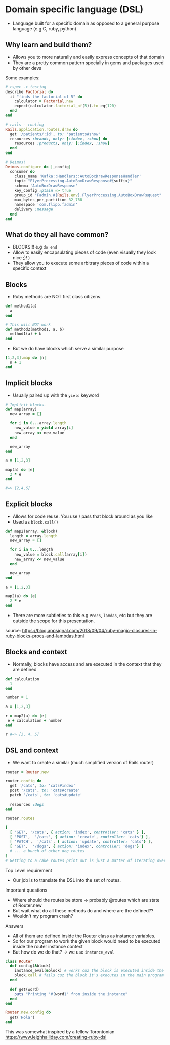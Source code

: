 # Domain specific language (DSL)

- Language built for a specific domain as opposed to a general purpose language (e.g C, ruby, python)

## Why learn and build them?
- Allows you to more naturally and easily express concepts of that domain
- They are a pretty common pattern specially in gems and packages used by other devs

Some examples:

```ruby
# rspec -> testing
describe Factorial do
  it "finds the factorial of 5" do
    calculator = Factorial.new
    expect(calculator.factorial_of(5)).to eq(120)
  end
end

# rails - routing 
Rails.application.routes.draw do
  get '/patients/:id', to: 'patients#show'
  resources :brands, only: [:index, :show] do
    resources :products, only: [:index, :show]
  end
end

# Deimos!
Deimos.configure do |_config|
  consumer do
    class_name 'Kafka::Handlers::AutoBoxDrawResponseHandler'
    topic "FlyerProcessing.AutoBoxDrawResponse#{suffix}"
    schema 'AutoBoxDrawResponse'
    key_config :plain => true
    group_id "Fadmin.#{Rails.env}.FlyerProcessing.AutoBoxDrawRequest"
    max_bytes_per_partition 32_768
    namespace 'com.flipp.fadmin'
    delivery :message
  end
end
```

## What do they all have common?
- BLOCKS!!! e.g `do end`
- Allow to easily encapsulating pieces of code (even visually they look nice ;)! )
- They allow you to execute some arbitrary pieces of code within a specific context

## Blocks
- Ruby methods are NOT first class citizens.

```ruby
def method1(a)
  a
end

# This will NOT work
def method2(method1, a, b)
  method1(a) + b
end
```

- But we do have blocks which serve a similar purpose

```ruby
[1,2,3].map do |n|
  n + 1
end
```

## Implicit blocks
- Usually paired up with the `yield` keyword

```ruby
# Implicit blocks.
def map(array)
  new_array = []

  for i in 0...array.length
    new_value = yield array[i]
    new_array << new_value 
  end

  new_array
end

a = [1,2,3]

map(a) do |e|
  2 * e
end

#=> [2,4,6]
```
## Explicit blocks
- Allows for code reuse. You use / pass that block around as you like
- Used as `block.call()`

```ruby
def map2(array, &block)
  length = array.length
  new_array = []

  for i in 0...length
    new_value = block.call(array[i])
    new_array << new_value 
  end

  new_array
end

a = [1,2,3]

map2(a) do |e|
  2 * e
end
```
- There are more subtleties to this e.g `Procs`, `lamdas`, etc but they are outside the scope for this presentation.

source: https://blog.appsignal.com/2018/09/04/ruby-magic-closures-in-ruby-blocks-procs-and-lambdas.html

## Blocks and context

- Normally, blocks have access and are executed in the context that they are defined

```ruby
def calculation
  1
end

number = 1

a = [1,2,3]

r = map2(a) do |e|
 e + calculation + number
end

r #=> [3, 4, 5]
```

## DSL and context

- We want to create a similar (much simplified version of Rails router)

```ruby
router = Router.new

router.config do
  get '/cats', to: 'cats#index'
  post '/cats', to: 'cats#create'
  patch '/cats', to: 'cats#update'

  resources :dogs
end

router.routes

[
  [ 'GET', '/cats', { action: 'index', controller: 'cats' } ],
  [ 'POST',  '/cats', { action: 'create', controller: 'cats'} ],
  [ 'PATCH',  '/cats', { action: 'update', controller: 'cats'} ],
  [ 'GET',  '/dogs', { action: 'index', controller: 'dogs'} ]
  # ... a bunch of other dog routes
]
# Getting to a rake routes print out is just a matter of iterating over this
```
Top Level requirement
- Our job is to translate the DSL into the set of routes.

Important questions
- Where should the routes be store -> probably @routes which are state of Router.new
- But wait what do all these methods do and where are the defined??
- Wouldn't my program crash?

Answers 
- All of them are defined inside the Router class as instance variables.
- So for our program to work the given block would need to be executed inside the router instance context
- But how do we do that? -> we use `instance_eval`

```ruby
class Router
  def config(&block)
    instance_eval(&block) # works cuz the block is executed inside the instance
    block.call # fails cuz the block it's executes in the main program context
  end

  def get(word)
    puts "Printing '#{word}' from inside the instance"
  end
end

Router.new.config do
  get('Hola')
end
```

This was somewhat inspired by a fellow Torontonian https://www.leighhalliday.com/creating-ruby-dsl